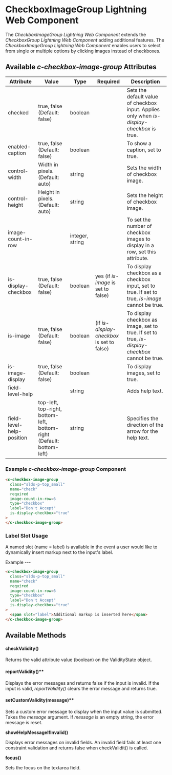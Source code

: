 # CheckboxImageGroup Lightning Web Component

The *CheckboxImageGroup Lightning Web Component* extends the *CheckboxGroup Lightning Web Component* adding additional features. The *CheckboxImageGroup Lightning Web Component* enables users to select from single or multiple options by clicking images instead of checkboxes.

## Available *c-checkbox-image-group* Attributes

| Attribute                  | Value | Type  | Required | Description                                                                                                            |
| -------------------------- | ------ | - | -------- | -------------------------------------------------------------------------------------------------------------------- |
| checked                      | true, false (Default: false) | boolean   |          | Sets the default value of checkbox input. Applies only when *is-display-checkbox* is true.                                                                  |
| enabled-caption                   |    true, false (Default: false)   |boolean   |          | To show a caption, set to true.                                            |
| control-width                   |  Width in pixels. (Default: auto)   | string   |          | Sets the width of checkbox image.                  |
| control-height                   |  Height in pixels. (Default: auto)   | string   |          | Sets the height of checkbox image.                  |
| image-count-in-row          |    | integer, string  |   | To set the number of checkbox images to display in a row, set this attribute.                                |
| is-display-checkbox          | true, false (Default: false)    | boolean  |  yes (if *is-image* is set to false)    | To display checkbox as a checkbox input, set to true. If set to true, *is-image* cannot be true.                               |
| is-image          | true, false (Default: false)    | boolean  |  (if *is-display-checkbox* is set to false)        | To display checkbox as image, set to true. If set to true, *is-display-checkbox* cannot be true.                                |
| is-image-display  |  true, false (Default: false)   | boolean  |          | To display images, set to true. |
| field-level-help             |   | string        |   | Adds help text.  |
| field-level-help-position   | top-left, top-right, bottom-left, bottom-right (Default: bottom-left) | string  |   | Specifies the direction of the arrow for the help text. |

### Example *c-checkbox-image-group* Component

```html
<c-checkbox-image-group
  class="slds-p-top_small"
  name="check"
  required
  image-count-in-row=6
  type="checkbox"
  label="Don't Accept"
  is-display-checkbox="true"
>
</c-checkbox-image-group>
```

### Label Slot Usage
A named slot (name = label) is available in the event a user would like to dynamically insert markup next to the input's label.

Example ---
```html
<c-checkbox-image-group
  class="slds-p-top_small"
  name="check"
  required
  image-count-in-row=6
  type="checkbox"
  label="Don't Accept"
  is-display-checkbox="true"
>
  <span slot="label">Additional markup is inserted here</span>
</c-checkbox-image-group>
```

## Available Methods

#### checkValidity()

Returns the valid attribute value (boolean) on the ValidityState object.

#### reportValidity()**

Displays the error messages and returns false if the input is invalid. If the input is valid, *reportValidity()* clears the error message and returns true.

#### setCustomValidity(message)**

Sets a custom error message to display when the input value is submitted.  Takes the *message* argument. If *message* is an empty string, the error message is reset.

**showHelpMessageIfInvalid()**

Displays error messages on invalid fields. An invalid field fails at least one constraint validation and returns false when checkValidit() is called.

**focus()**

Sets the focus on the textarea field.
